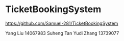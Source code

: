 # TicketBookingSystem
https://github.com/Samuel-281/TicketBookingSystem

Yang Liu   14067983
Suheng Tan 
Yudi Zhang 13739077
